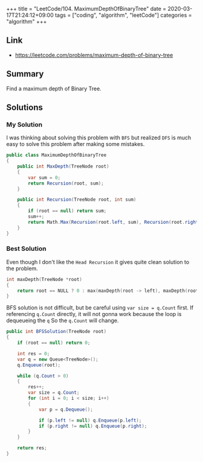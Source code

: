 +++
title = "LeetCode/104. MaximumDepthOfBinaryTree"
date = 2020-03-17T21:24:12+09:00
tags = ["coding", "algorithm", "leetCode"]
categories = "algorithm"
+++

<div class="description">

## Link

- https://leetcode.com/problems/maximum-depth-of-binary-tree

## Summary

Find a maximum depth of Binary Tree.

## Solutions

### My Solution

I was thinking about solving this problem with `BFS` but realized `DFS` is much easy to solve this problem after making some mistakes.

```cs
public class MaximumDepthOfBinaryTree
{
	public int MaxDepth(TreeNode root)
	{
		var sum = 0;
		return Recursion(root, sum);
	}

	public int Recursion(TreeNode root, int sum)
	{
		if (root == null) return sum;
		sum++;
		return Math.Max(Recursion(root.left, sum), Recursion(root.right, sum));
	}
}
```

### Best Solution

Even though I don't like the `Head Recursion` it gives quite clean solution to the problem.

```cpp
int maxDepth(TreeNode *root)
{
    return root == NULL ? 0 : max(maxDepth(root -> left), maxDepth(root -> right)) + 1;
}
```

BFS solution is not difficult, but be careful using `var size = q.Count` first. If referencing `q.Count` directly, it will not gonna work because the loop is dequeueing the `q` So the `q.Count` will change. 

```cs
public int BFSSolution(TreeNode root)
{
	if (root == null) return 0;

	int res = 0;
	var q = new Queue<TreeNode>();
	q.Enqueue(root);

	while (q.Count > 0)
	{
		res++;
		var size = q.Count;
		for (int i = 0; i < size; i++)
		{
			var p = q.Dequeue();

			if (p.left != null) q.Enqueue(p.left);
			if (p.right != null) q.Enqueue(p.right);
		}
	}

	return res;
}
```
